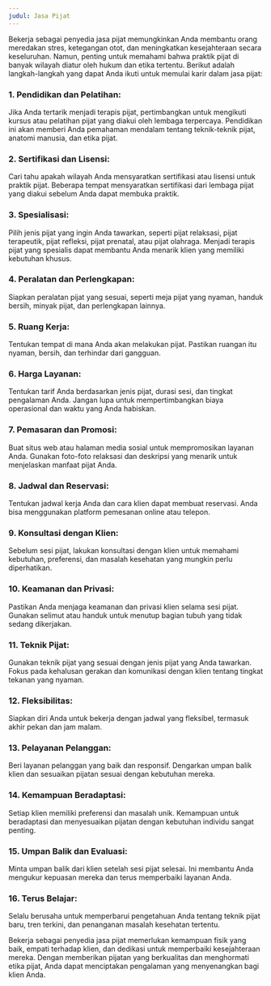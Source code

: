 ```yaml
---
judul: Jasa Pijat
---
```


Bekerja sebagai penyedia jasa pijat memungkinkan Anda membantu orang meredakan stres, ketegangan otot, dan meningkatkan kesejahteraan secara keseluruhan. Namun, penting untuk memahami bahwa praktik pijat di banyak wilayah diatur oleh hukum dan etika tertentu. Berikut adalah langkah-langkah yang dapat Anda ikuti untuk memulai karir dalam jasa pijat:

### 1. **Pendidikan dan Pelatihan:**
Jika Anda tertarik menjadi terapis pijat, pertimbangkan untuk mengikuti kursus atau pelatihan pijat yang diakui oleh lembaga terpercaya. Pendidikan ini akan memberi Anda pemahaman mendalam tentang teknik-teknik pijat, anatomi manusia, dan etika pijat.

### 2. **Sertifikasi dan Lisensi:**
Cari tahu apakah wilayah Anda mensyaratkan sertifikasi atau lisensi untuk praktik pijat. Beberapa tempat mensyaratkan sertifikasi dari lembaga pijat yang diakui sebelum Anda dapat membuka praktik.

### 3. **Spesialisasi:**
Pilih jenis pijat yang ingin Anda tawarkan, seperti pijat relaksasi, pijat terapeutik, pijat refleksi, pijat prenatal, atau pijat olahraga. Menjadi terapis pijat yang spesialis dapat membantu Anda menarik klien yang memiliki kebutuhan khusus.

### 4. **Peralatan dan Perlengkapan:**
Siapkan peralatan pijat yang sesuai, seperti meja pijat yang nyaman, handuk bersih, minyak pijat, dan perlengkapan lainnya.

### 5. **Ruang Kerja:**
Tentukan tempat di mana Anda akan melakukan pijat. Pastikan ruangan itu nyaman, bersih, dan terhindar dari gangguan.

### 6. **Harga Layanan:**
Tentukan tarif Anda berdasarkan jenis pijat, durasi sesi, dan tingkat pengalaman Anda. Jangan lupa untuk mempertimbangkan biaya operasional dan waktu yang Anda habiskan.

### 7. **Pemasaran dan Promosi:**
Buat situs web atau halaman media sosial untuk mempromosikan layanan Anda. Gunakan foto-foto relaksasi dan deskripsi yang menarik untuk menjelaskan manfaat pijat Anda.

### 8. **Jadwal dan Reservasi:**
Tentukan jadwal kerja Anda dan cara klien dapat membuat reservasi. Anda bisa menggunakan platform pemesanan online atau telepon.

### 9. **Konsultasi dengan Klien:**
Sebelum sesi pijat, lakukan konsultasi dengan klien untuk memahami kebutuhan, preferensi, dan masalah kesehatan yang mungkin perlu diperhatikan.

### 10. **Keamanan dan Privasi:**
Pastikan Anda menjaga keamanan dan privasi klien selama sesi pijat. Gunakan selimut atau handuk untuk menutup bagian tubuh yang tidak sedang dikerjakan.

### 11. **Teknik Pijat:**
Gunakan teknik pijat yang sesuai dengan jenis pijat yang Anda tawarkan. Fokus pada kehalusan gerakan dan komunikasi dengan klien tentang tingkat tekanan yang nyaman.

### 12. **Fleksibilitas:**
Siapkan diri Anda untuk bekerja dengan jadwal yang fleksibel, termasuk akhir pekan dan jam malam.

### 13. **Pelayanan Pelanggan:**
Beri layanan pelanggan yang baik dan responsif. Dengarkan umpan balik klien dan sesuaikan pijatan sesuai dengan kebutuhan mereka.

### 14. **Kemampuan Beradaptasi:**
Setiap klien memiliki preferensi dan masalah unik. Kemampuan untuk beradaptasi dan menyesuaikan pijatan dengan kebutuhan individu sangat penting.

### 15. **Umpan Balik dan Evaluasi:**
Minta umpan balik dari klien setelah sesi pijat selesai. Ini membantu Anda mengukur kepuasan mereka dan terus memperbaiki layanan Anda.

### 16. **Terus Belajar:**
Selalu berusaha untuk memperbarui pengetahuan Anda tentang teknik pijat baru, tren terkini, dan penanganan masalah kesehatan tertentu.

Bekerja sebagai penyedia jasa pijat memerlukan kemampuan fisik yang baik, empati terhadap klien, dan dedikasi untuk memperbaiki kesejahteraan mereka. Dengan memberikan pijatan yang berkualitas dan menghormati etika pijat, Anda dapat menciptakan pengalaman yang menyenangkan bagi klien Anda.